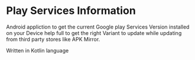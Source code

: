 # Play Services Information
Android appliction to get the current Google play Services Version installed on your Device help full to get the right Variant to update while updating from third party stores like APK Mirror.

Written in Kotlin language
